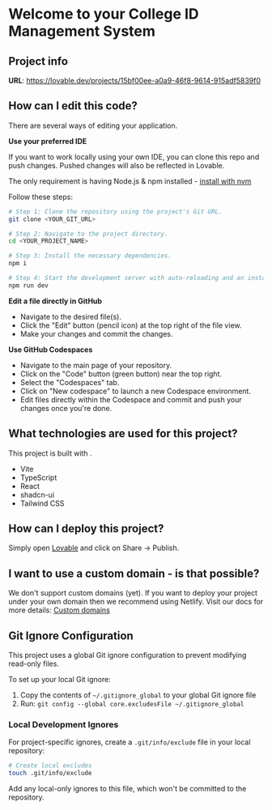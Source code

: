 # Welcome to your College ID Management System 

## Project info

**URL**: https://lovable.dev/projects/15bf00ee-a0a9-46f8-9614-915adf5839f0

## How can I edit this code?

There are several ways of editing your application.

**Use your preferred IDE**

If you want to work locally using your own IDE, you can clone this repo and push changes. Pushed changes will also be reflected in Lovable.

The only requirement is having Node.js & npm installed - [install with nvm](https://github.com/nvm-sh/nvm#installing-and-updating)

Follow these steps:

```sh
# Step 1: Clone the repository using the project's Git URL.
git clone <YOUR_GIT_URL>

# Step 2: Navigate to the project directory.
cd <YOUR_PROJECT_NAME>

# Step 3: Install the necessary dependencies.
npm i

# Step 4: Start the development server with auto-reloading and an instant preview.
npm run dev
```

**Edit a file directly in GitHub**

- Navigate to the desired file(s).
- Click the "Edit" button (pencil icon) at the top right of the file view.
- Make your changes and commit the changes.

**Use GitHub Codespaces**

- Navigate to the main page of your repository.
- Click on the "Code" button (green button) near the top right.
- Select the "Codespaces" tab.
- Click on "New codespace" to launch a new Codespace environment.
- Edit files directly within the Codespace and commit and push your changes once you're done.

## What technologies are used for this project?

This project is built with .

- Vite
- TypeScript
- React
- shadcn-ui
- Tailwind CSS

## How can I deploy this project?

Simply open [Lovable](https://lovable.dev/projects/15bf00ee-a0a9-46f8-9614-915adf5839f0) and click on Share -> Publish.

## I want to use a custom domain - is that possible?

We don't support custom domains (yet). If you want to deploy your project under your own domain then we recommend using Netlify. Visit our docs for more details: [Custom domains](https://docs.lovable.dev/tips-tricks/custom-domain/)

## Git Ignore Configuration

This project uses a global Git ignore configuration to prevent modifying read-only files.

To set up your local Git ignore:
1. Copy the contents of `~/.gitignore_global` to your global Git ignore file
2. Run: `git config --global core.excludesFile ~/.gitignore_global`

### Local Development Ignores

For project-specific ignores, create a `.git/info/exclude` file in your local repository:
```bash
# Create local excludes
touch .git/info/exclude
```

Add any local-only ignores to this file, which won't be committed to the repository.
